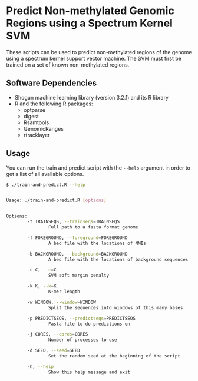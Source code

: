 # Predict Non-methylated Genomic Regions using a Spectrum Kernel SVM

These scripts can be used to predict non-methylated regions of the genome using
a spectrum kernel support vector machine. The SVM must first be trained on a
set of known non-methylated regions.

## Software Dependencies

- Shogun machine learning library (version 3.2.1) and its R library
- R and the following R packages:
    - optparse
    - digest
    - Rsamtools
    - GenomicRanges
    - rtracklayer

## Usage

You can run the train and predict script with the `--help` argument in order to
get a list of all available options.

```bash
$ ./train-and-predict.R --help


Usage: ./train-and-predict.R [options]


Options:
        -t TRAINSEQS, --trainseqs=TRAINSEQS
                Full path to a fasta format genome

        -f FOREGROUND, --foreground=FOREGROUND
                A bed file with the locations of NMIs

        -b BACKGROUND, --background=BACKGROUND
                A bed file with the locations of background sequences

        -c C, --c=C
                SVM soft margin penalty

        -k K, --k=K
                K-mer length

        -w WINDOW, --window=WINDOW
                Split the sequences into windows of this many bases

        -p PREDICTSEQS, --predictseqs=PREDICTSEQS
                Fasta file to do predictions on

        -j CORES, --cores=CORES
                Number of processes to use

        -d SEED, --seed=SEED
                Set the random seed at the beginning of the script

        -h, --help
                Show this help message and exit

```

